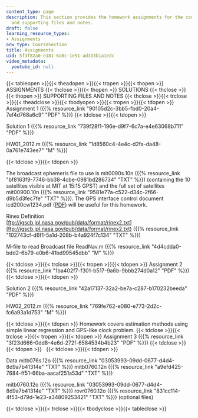 ```yaml
---
content_type: page
description: This section provides the homework assignments for the course, solutions,
  and supporting files and notes.
draft: false
learning_resource_types:
- Assignments
ocw_type: CourseSection
title: Assignments
uid: 5f3f82a0-e181-6a0c-1e91-ad333b1a1edc
video_metadata:
  youtube_id: null
---
```

{{< tableopen >}}{{< theadopen >}}{{< tropen >}}{{< thopen >}}
ASSIGNMENTS
{{< thclose >}}{{< thopen >}}
SOLUTIONS
{{< thclose >}}{{< thopen >}}
SUPPORTING FILES AND NOTES
{{< thclose >}}{{< trclose >}}{{< theadclose >}}{{< tbodyopen >}}{{< tropen >}}{{< tdopen >}}
Assignment 1 ({{% resource_link "90105d2c-3bb5-fbd0-20a4-7ef4d768a6c9" "PDF" %}})
{{< tdclose >}}{{< tdopen >}}

Solution 1 ({{% resource_link "739f28f1-196e-d9f7-6c7a-e4e63068b711" "PDF" %}})

HW01\_2012.m ({{% resource_link "1d8560c4-4e4c-d2fa-da48-0a761e743ee7" "M" %}})

{{< tdclose >}}{{< tdopen >}}

The broadcast ephemeris file to use is mit0090s.10n ({{% resource_link "bf8163f9-7746-bb38-4cbe-0981bd286734" "TXT" %}}) (containing the 10 satellites visible at MIT at 15:15 GPST) and the full set of satellites mit00900.10n ({{% resource_link "9581e77a-c522-d34c-2f66-d9b5d3fec7fe" "TXT" %}}). The GPS interface control document icd200cw1234.pdf ([PDF](http://geoweb.mit.edu/~tah/icd200c123.pdf)) will be useful for this homework. 

Rinex Definition   
[ftp://igscb.jpl.nasa.gov/pub/data/format/rinex2.txt](ftp://igscb.jpl.nasa.gov/pub/data/format/rinex2.txt) ({{% resource_link "102743cf-d6f1-5a1d-208b-b4a924f7c134" "TXT" %}})

M-file to read Broadcast file ReadNav.m ({{% resource_link "4d4cdda0-bdd2-6b79-e0b6-41bd99545dbb" "M" %}})

{{< tdclose >}}{{< trclose >}}{{< tropen >}}{{< tdopen >}}
Assignment 2 ({{% resource_link "1ba402f7-f301-b517-9a6b-9bbb274d0a12" "PDF" %}})
{{< tdclose >}}{{< tdopen >}}

Solution 2 ({{% resource_link "42a17137-32a2-be7a-c287-b170232beeda" "PDF" %}})

HW02\_2012.m ({{% resource_link "769fe762-e080-e773-2d2c-fc6a93a1d753" "M" %}})

{{< tdclose >}}{{< tdopen >}}
Homework covers estimation methods using simple linear regression and GPS-like clock problem.
{{< tdclose >}}{{< trclose >}}{{< tropen >}}{{< tdopen >}}
Assignment 3 ({{% resource_link "3f23d666-0dd8-4e6d-272f-6584534b4b23" "PDF" %}})
{{< tdclose >}}{{< tdopen >}}
 
{{< tdclose >}}{{< tdopen >}}

Data mitb076s.12o ({{% resource_link "03053993-09dd-0677-d4d4-8d9a7b41314e" "TXT" %}}) mitb0760.12n ({{% resource_link "a9efd425-7684-ff51-66ba-aacaf251a53d" "TXT" %}})

mitb0760.12o ({{% resource_link "03053993-09dd-0677-d4d4-8d9a7b41314e" "TXT" %}}) rovr0760.12o ({{% resource_link "831cc114-4f53-d79d-1e23-a34809253421" "TXT" %}}) (optional files)

{{< tdclose >}}{{< trclose >}}{{< tbodyclose >}}{{< tableclose >}}